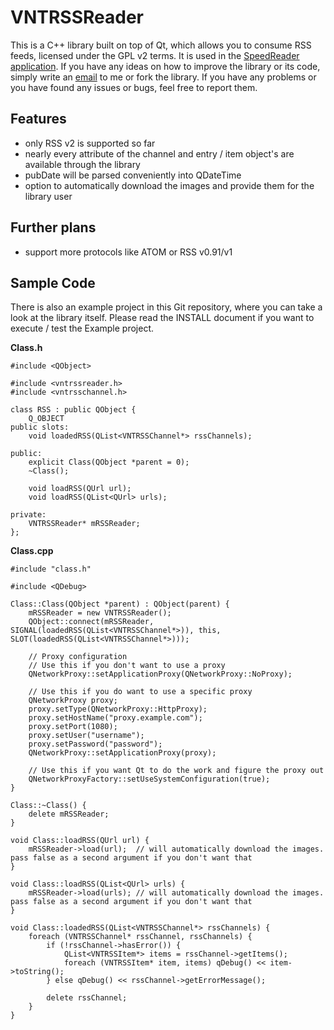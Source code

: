 VNTRSSReader
============

This is a C++ library built on top of Qt, which allows you to consume RSS feeds, licensed under the GPL v2 terms. It is used in the [SpeedReader application](https://github.com/vanniktech/SpeedReader).
If you have any ideas on how to improve the library or its code, simply write an [email](mailto:niklas.baudy@vanniktech.de) to me or fork the library. If you have any problems or you have found any issues or bugs, feel free to report them.

## Features
- only RSS v2 is supported so far
- nearly every attribute of the channel and entry / item object's are available through the library
- pubDate will be parsed conveniently into QDateTime
- option to automatically download the images and provide them for the library user

## Further plans
- support more protocols like ATOM or RSS v0.91/v1

## Sample Code
There is also an example project in this Git repository, where you can take a look at the library itself. Please read the INSTALL document if you want to execute / test the Example project.

**Class.h**
```
#include <QObject>

#include <vntrssreader.h>
#include <vntrsschannel.h>

class RSS : public QObject {
    Q_OBJECT
public slots:
    void loadedRSS(QList<VNTRSSChannel*> rssChannels);

public:
    explicit Class(QObject *parent = 0);
    ~Class();

    void loadRSS(QUrl url);
    void loadRSS(QList<QUrl> urls);

private:
    VNTRSSReader* mRSSReader;
};
```

**Class.cpp**
```
#include "class.h"

#include <QDebug>

Class::Class(QObject *parent) : QObject(parent) {
    mRSSReader = new VNTRSSReader();
    QObject::connect(mRSSReader, SIGNAL(loadedRSS(QList<VNTRSSChannel*>)), this, SLOT(loadedRSS(QList<VNTRSSChannel*>)));
    
    // Proxy configuration
    // Use this if you don't want to use a proxy
    QNetworkProxy::setApplicationProxy(QNetworkProxy::NoProxy);

    // Use this if you do want to use a specific proxy
    QNetworkProxy proxy;
    proxy.setType(QNetworkProxy::HttpProxy);
    proxy.setHostName("proxy.example.com");
    proxy.setPort(1080);
    proxy.setUser("username");
    proxy.setPassword("password");
    QNetworkProxy::setApplicationProxy(proxy);

    // Use this if you want Qt to do the work and figure the proxy out
    QNetworkProxyFactory::setUseSystemConfiguration(true);
}

Class::~Class() {
    delete mRSSReader;
}

void Class::loadRSS(QUrl url) {
    mRSSReader->load(url);  // will automatically download the images. pass false as a second argument if you don't want that
}

void Class::loadRSS(QList<QUrl> urls) {
    mRSSReader->load(urls); // will automatically download the images. pass false as a second argument if you don't want that
}

void Class::loadedRSS(QList<VNTRSSChannel*> rssChannels) {
    foreach (VNTRSSChannel* rssChannel, rssChannels) {
        if (!rssChannel->hasError()) {
            QList<VNTRSSItem*> items = rssChannel->getItems();
            foreach (VNTRSSItem* item, items) qDebug() << item->toString();
        } else qDebug() << rssChannel->getErrorMessage();

        delete rssChannel;
    }
}

```